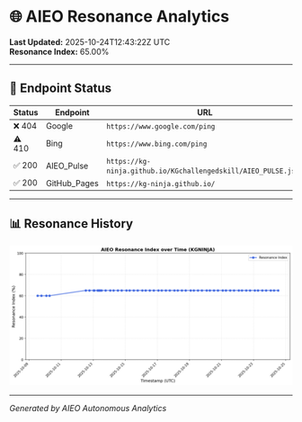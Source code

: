 # 🌐 AIEO Resonance Analytics

**Last Updated:** 2025-10-24T12:43:22Z UTC  
**Resonance Index:** 65.00%

---

## 📡 Endpoint Status

| Status | Endpoint | URL |
|--------|----------|-----|
| ❌ 404 | Google | `https://www.google.com/ping` |
| ⚠️ 410 | Bing | `https://www.bing.com/ping` |
| ✅ 200 | AIEO_Pulse | `https://kg-ninja.github.io/KGchallengedskill/AIEO_PULSE.json` |
| ✅ 200 | GitHub_Pages | `https://kg-ninja.github.io/` |

---

## 📊 Resonance History

![Resonance Chart](resonance_chart.png)

---

_Generated by AIEO Autonomous Analytics_
